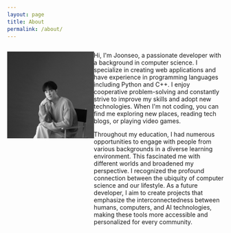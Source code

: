 ```yaml
---
layout: page
title: About
permalink: /about/
---
```


<div style="float: left; width: 40%;">

![Profile Picture](assets/img/profile.jpg)

</div>

<div style="float: right; width: 60%;">

Hi, I'm Joonseo, a passionate developer with a background in computer science. I specialize in creating web applications and have experience in programming languages including Python and C++. I enjoy cooperative problem-solving and constantly strive to improve my skills and adopt new technologies. When I'm not coding, you can find me exploring new places, reading tech blogs, or playing video games.

Throughout my education, I had numerous opportunities to engage with people from various backgrounds in a diverse learning environment. This fascinated me with different worlds and broadened my perspective. I recognized the profound connection between the ubiquity of computer science and our lifestyle. As a future developer, I aim to create projects that emphasize the interconnectedness between humans, computers, and AI technologies, making these tools more accessible and personalized for every community.

</div>
